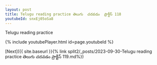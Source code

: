 ```yaml
---
layout: post
title: Telugu reading practice తెలుగు  చదవడం  ప్రాక్టీస్ 118
youtubeId: snxEj05oSa8
---
```

 
 
Telugu reading practice
 
 
 
 
 


{% include youtubePlayer.html id=page.youtubeId %}
 
[Next]({{ site.baseurl }}{% link  split2/_posts/2023-09-30-Telugu reading practice తెలుగు  చదవడం  ప్రాక్టీస్ 119.md%})
 
